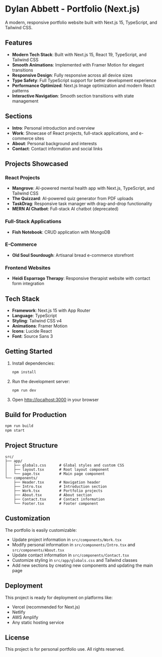 # Dylan Abbett - Portfolio (Next.js)

A modern, responsive portfolio website built with Next.js 15, TypeScript, and Tailwind CSS.

## Features

- **Modern Tech Stack**: Built with Next.js 15, React 19, TypeScript, and Tailwind CSS
- **Smooth Animations**: Implemented with Framer Motion for elegant transitions
- **Responsive Design**: Fully responsive across all device sizes
- **Type Safety**: Full TypeScript support for better development experience
- **Performance Optimized**: Next.js Image optimization and modern React patterns
- **Interactive Navigation**: Smooth section transitions with state management

## Sections

- **Intro**: Personal introduction and overview
- **Work**: Showcase of React projects, full-stack applications, and e-commerce sites
- **About**: Personal background and interests
- **Contact**: Contact information and social links

## Projects Showcased

### React Projects
- **Mangrove**: AI-powered mental health app with Next.js, TypeScript, and Tailwind CSS
- **The Quizzard**: AI-powered quiz generator from PDF uploads
- **TaskDrag**: Responsive task manager with drag-and-drop functionality
- **MERN AI Chatbot**: Full-stack AI chatbot (deprecated)

### Full-Stack Applications
- **Fish Notebook**: CRUD application with MongoDB

### E-Commerce
- **Old Soul Sourdough**: Artisanal bread e-commerce storefront

### Frontend Websites
- **Heidi Esparrago Therapy**: Responsive therapist website with contact form integration

## Tech Stack

- **Framework**: Next.js 15 with App Router
- **Language**: TypeScript
- **Styling**: Tailwind CSS v4
- **Animations**: Framer Motion
- **Icons**: Lucide React
- **Font**: Source Sans 3

## Getting Started

1. Install dependencies:
   ```bash
   npm install
   ```

2. Run the development server:
   ```bash
   npm run dev
   ```

3. Open [http://localhost:3000](http://localhost:3000) in your browser

## Build for Production

```bash
npm run build
npm start
```

## Project Structure

```
src/
├── app/
│   ├── globals.css      # Global styles and custom CSS
│   ├── layout.tsx       # Root layout component
│   └── page.tsx         # Main page component
└── components/
    ├── Header.tsx       # Navigation header
    ├── Intro.tsx        # Introduction section
    ├── Work.tsx         # Portfolio projects
    ├── About.tsx        # About section
    ├── Contact.tsx      # Contact information
    └── Footer.tsx       # Footer component
```

## Customization

The portfolio is easily customizable:

- Update project information in `src/components/Work.tsx`
- Modify personal information in `src/components/Intro.tsx` and `src/components/About.tsx`
- Update contact information in `src/components/Contact.tsx`
- Customize styling in `src/app/globals.css` and Tailwind classes
- Add new sections by creating new components and updating the main page

## Deployment

This project is ready for deployment on platforms like:
- Vercel (recommended for Next.js)
- Netlify
- AWS Amplify
- Any static hosting service

## License

This project is for personal portfolio use. All rights reserved.